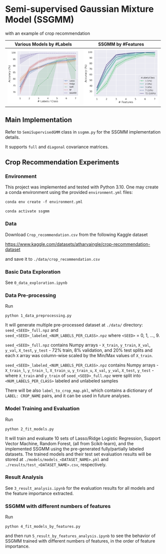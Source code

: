 # Semi-supervised Gaussian Mixture Model (SSGMM)
with an example of crop recommendation

Various Models by #Labels | SSGMM by #Features 
:------------------------:|:----------------------:
![result](result1.png)    | ![result](result2.png)

## Main Implementation
Refer to `SemiSupervisedGMM` class in `ssgmm.py` for the SSGMM implementation details.

It supports `full` and `diagonal` covariance matrices.

## Crop Recommendation Experiments

### Environment
This project was implemented and tested with Python 3.10.
One may create a conda environment using the provided `environment.yml` files:

```
conda env create -f environment.yml
```

```
conda activate ssgmm
```

### Data
Download `Crop_recommendation.csv` from the following Kaggle dataset

https://www.kaggle.com/datasets/atharvaingle/crop-recommendation-dataset

and save it to `./data/crop_recommendation.csv`

### Basic Data Exploration
See `0_data_exploration.ipynb`

### Data Pre-processing
Run

```
python 1_data_preprocessing.py
```

It will generate multiple pre-processed dataset at `./data/` directory: `seed_<SEED>_full.npz` and `seed_<SEED>_labeled_<NUM_LABELS_PER_CLASS>.npz` where `<SEED>` = 0, 1, ..., 9.

`seed_<SEED>_full.npz` contains Numpy arrays - `X_train`, `y_train`, `X_val`, `y_val`, `X_test`, `y_test` - 72% train, 8% validation, and 20% test splits and each `X` array was column-wise scaled by the Min/Max values of `X_train`.

`seed_<SEED>_labeled_<NUM_LABELS_PER_CLASS>.npz` contains Numpy arrays - `X_train_l`, `y_train_l`, `X_train_u`, `y_train_u`, `X_val`, `y_val`, `X_test`, `y_test` - where `X_train` and `y_train` of `seed_<SEED>_full.npz` were split into `<NUM_LABELS_PER_CLASS>` labeled and unlabeled samples

There will be also `label_to_crop_map.pkl`, which contains a dictionary of `LABEL: CROP_NAME` pairs, and it can be used in future analyses.

### Model Training and Evaluation
Run

```
python 2_fit_models.py
```

It will train and evaluate 10 sets of Lasso/Ridge Logistic Regression, Support Vector Machine, Random Forest, (all from Scikit-learn), and the implemented SSGMM using the pre-generated fully/partially labeled datasets.
The trained models and their test set evaluation results will be stored at `./models/models_<DATASET_NAME>.pkl` and `./results/test_<DATASET_NAME>.csv`, respectively.

### Result Analysis
See `3_result_analysis.ipynb` for the evaluation results for all models and the feature importance extracted.

### SSGMM with different numbers of features
Run
```
python 4_fit_models_by_features.py
```
and then run `5_result_by_features_analysis.ipynb` to see the behavior of SSGMM trained with different numbers of features, in the order of feature importance.
